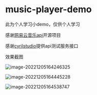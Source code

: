 # music-player-demo

此为个人学习小demo，仅供个人学习

感谢[网易云音乐api](https://github.com/Binaryify/NeteaseCloudMusicApi)开源项目

感谢[cyrilstudio](https://music.cyrilstudio.top/)提供api测试服务接口

效果截图

![image-20221205164246325](https://gitee.com/Lin-ChangHui/picture-bed/raw/master/images/202212051642493.png)

![image-20221205164445228](https://gitee.com/Lin-ChangHui/picture-bed/raw/master/images/202212051644333.png)

![image-20221205164538747](https://gitee.com/Lin-ChangHui/picture-bed/raw/master/images/202212051645846.png)
